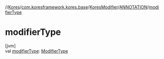 //[Kores](../../../../index.md)/[com.koresframework.kores.base](../../index.md)/[KoresModifier](../index.md)/[ANNOTATION](index.md)/[modifierType](modifier-type.md)

# modifierType

[jvm]\
val [modifierType](modifier-type.md): [ModifierType](../../-modifier-type/index.md)
